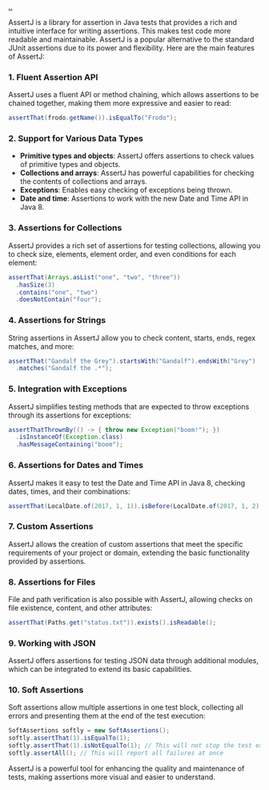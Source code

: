 [..](./README.md)

AssertJ is a library for assertion in Java tests that provides a rich and intuitive interface for writing assertions. This makes test code more readable and maintainable. AssertJ is a popular alternative to the standard JUnit assertions due to its power and flexibility. Here are the main features of AssertJ:

### 1. Fluent Assertion API
AssertJ uses a fluent API or method chaining, which allows assertions to be chained together, making them more expressive and easier to read:
```java
assertThat(frodo.getName()).isEqualTo("Frodo");
```

### 2. Support for Various Data Types
- **Primitive types and objects**: AssertJ offers assertions to check values of primitive types and objects.
- **Collections and arrays**: AssertJ has powerful capabilities for checking the contents of collections and arrays.
- **Exceptions**: Enables easy checking of exceptions being thrown.
- **Date and time**: Assertions to work with the new Date and Time API in Java 8.

### 3. Assertions for Collections
AssertJ provides a rich set of assertions for testing collections, allowing you to check size, elements, element order, and even conditions for each element:
```java
assertThat(Arrays.asList("one", "two", "three"))
  .hasSize(3)
  .contains("one", "two")
  .doesNotContain("four");
```

### 4. Assertions for Strings
String assertions in AssertJ allow you to check content, starts, ends, regex matches, and more:
```java
assertThat("Gandalf the Grey").startsWith("Gandalf").endsWith("Grey")
  .matches("Gandalf the .*");
```

### 5. Integration with Exceptions
AssertJ simplifies testing methods that are expected to throw exceptions through its assertions for exceptions:
```java
assertThatThrownBy(() -> { throw new Exception("boom!"); })
  .isInstanceOf(Exception.class)
  .hasMessageContaining("boom");
```

### 6. Assertions for Dates and Times
AssertJ makes it easy to test the Date and Time API in Java 8, checking dates, times, and their combinations:
```java
assertThat(LocalDate.of(2017, 1, 1)).isBefore(LocalDate.of(2017, 1, 2));
```

### 7. Custom Assertions
AssertJ allows the creation of custom assertions that meet the specific requirements of your project or domain, extending the basic functionality provided by assertions.

### 8. Assertions for Files
File and path verification is also possible with AssertJ, allowing checks on file existence, content, and other attributes:
```java
assertThat(Paths.get("status.txt")).exists().isReadable();
```

### 9. Working with JSON
AssertJ offers assertions for testing JSON data through additional modules, which can be integrated to extend its basic capabilities.

### 10. Soft Assertions
Soft assertions allow multiple assertions in one test block, collecting all errors and presenting them at the end of the test execution:
```java
SoftAssertions softly = new SoftAssertions();
softly.assertThat(1).isEqualTo(1);
softly.assertThat(1).isNotEqualTo(1); // This will not stop the test execution
softly.assertAll(); // This will report all failures at once
```

AssertJ is a powerful tool for enhancing the quality and maintenance of tests, making assertions more visual and easier to understand.
